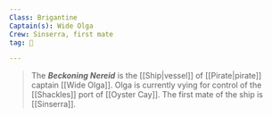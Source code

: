 ```yaml
---
Class: Brigantine
Captain(s): Wide Olga
Crew: Sinserra, first mate
tag: 🚢

---
```


> The ***Beckoning Nereid*** is the [[Ship|vessel]] of [[Pirate|pirate]] captain [[Wide Olga]]. Olga is currently vying for control of the [[Shackles]] port of [[Oyster Cay]]. The first mate of the ship is [[Sinserra]].







